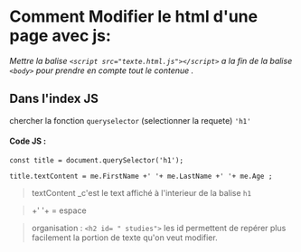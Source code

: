 # Comment Modifier le html d'une page avec js:

_Mettre  la balise `<script src="texte.html.js"></script>` a la fin de la balise `<body>` pour prendre en compte tout le contenue ._

## Dans l'index JS

chercher la fonction  `queryselector` (selectionner la requete) `'h1'`


#### Code JS :


```
const title = document.querySelector('h1');

title.textContent = me.FirstName +' '+ me.LastName +' '+ me.Age ;
```

>textContent _c'est le text affiché à l'interieur de la balise `h1`

>+' '+  =  espace 

>organisation : `<h2 id= " studies">`  les id permettent de repérer plus facilement la portion de texte qu'on veut modifier.